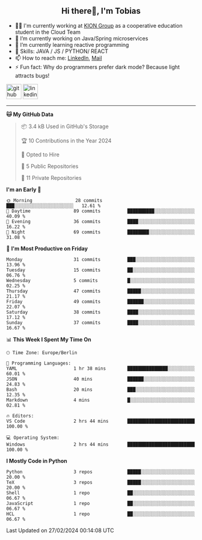 <h2 align="center">Hi there👋, I'm Tobias</h2>

- 🧑‍💼 I'm currently working at [KION Group](https://www.kiongroup.com/) as a cooperative education student in the Cloud Team
- 🔭 I’m currently working on Java/Spring microservices 
- 🌱 I’m currently learning reactive programming 
- 💪 Skills: JAVA / JS / PYTHON/ REACT
- 📫 How to reach me: [LinkedIn](https://www.linkedin.com/in/tgoetz), [Mail](mailto:mail@tobiasgoetz.com) 
- ⚡ Fun fact: Why do programmers prefer dark mode? Because light attracts bugs!

[<img src='https://cdn.jsdelivr.net/npm/simple-icons@3.0.1/icons/github.svg' alt='github' height='40'>](https://github.com/TobiasGoetz)  [<img src='https://cdn.jsdelivr.net/npm/simple-icons@3.0.1/icons/linkedin.svg' alt='linkedin' height='40'>](https://www.linkedin.com/in/tgoetz/)  

---

<!--START_SECTION:waka-->
**🐱 My GitHub Data** 

> 📦 3.4 kB Used in GitHub's Storage 
 > 
> 🏆 10 Contributions in the Year 2024
 > 
> 💼 Opted to Hire
 > 
> 📜 5 Public Repositories 
 > 
> 🔑 11 Private Repositories 
 > 
**I'm an Early 🐤** 

```text
🌞 Morning                28 commits          ███░░░░░░░░░░░░░░░░░░░░░░   12.61 % 
🌆 Daytime                89 commits          ██████████░░░░░░░░░░░░░░░   40.09 % 
🌃 Evening                36 commits          ████░░░░░░░░░░░░░░░░░░░░░   16.22 % 
🌙 Night                  69 commits          ████████░░░░░░░░░░░░░░░░░   31.08 % 
```
📅 **I'm Most Productive on Friday** 

```text
Monday                   31 commits          ███░░░░░░░░░░░░░░░░░░░░░░   13.96 % 
Tuesday                  15 commits          ██░░░░░░░░░░░░░░░░░░░░░░░   06.76 % 
Wednesday                5 commits           █░░░░░░░░░░░░░░░░░░░░░░░░   02.25 % 
Thursday                 47 commits          █████░░░░░░░░░░░░░░░░░░░░   21.17 % 
Friday                   49 commits          ██████░░░░░░░░░░░░░░░░░░░   22.07 % 
Saturday                 38 commits          ████░░░░░░░░░░░░░░░░░░░░░   17.12 % 
Sunday                   37 commits          ████░░░░░░░░░░░░░░░░░░░░░   16.67 % 
```


📊 **This Week I Spent My Time On** 

```text
🕑︎ Time Zone: Europe/Berlin

💬 Programming Languages: 
YAML                     1 hr 38 mins        ███████████████░░░░░░░░░░   60.01 % 
JSON                     40 mins             ██████░░░░░░░░░░░░░░░░░░░   24.83 % 
Bash                     20 mins             ███░░░░░░░░░░░░░░░░░░░░░░   12.35 % 
Markdown                 4 mins              █░░░░░░░░░░░░░░░░░░░░░░░░   02.81 % 

🔥 Editors: 
VS Code                  2 hrs 44 mins       █████████████████████████   100.00 % 

💻 Operating System: 
Windows                  2 hrs 44 mins       █████████████████████████   100.00 % 
```

**I Mostly Code in Python** 

```text
Python                   3 repos             █████░░░░░░░░░░░░░░░░░░░░   20.00 % 
TeX                      3 repos             █████░░░░░░░░░░░░░░░░░░░░   20.00 % 
Shell                    1 repo              ██░░░░░░░░░░░░░░░░░░░░░░░   06.67 % 
JavaScript               1 repo              ██░░░░░░░░░░░░░░░░░░░░░░░   06.67 % 
HCL                      1 repo              ██░░░░░░░░░░░░░░░░░░░░░░░   06.67 % 
```




 Last Updated on 27/02/2024 00:14:08 UTC
<!--END_SECTION:waka-->
